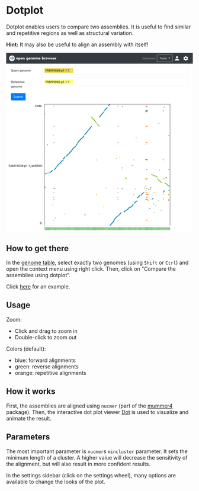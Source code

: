<link rel="shortcut icon" type="image/svg+xml" href="/favicon.svg">

# Dotplot

Dotplot enables users to compare two assemblies. It is useful to find similar and repetitive regions as well as structural variation.

**Hint:** It may also be useful to align an assembly with itself!

![dotplot demo](../media/dotplot_demo.png)

## How to get there

In the [genome table](https://opengenomebrowser.bioinformatics.unibe.ch/genomes), select exactly two genomes (using `Shift` or `Ctrl`) and open the
context menu using right click. Then, click on "Compare the assemblies using dotplot".

Click [here](https://opengenomebrowser.bioinformatics.unibe.ch/dotplot/?ref=FAM19036-p1-1.1&query=FAM19038-p1-1.1) for an example.

## Usage

Zoom:

- Click and drag to zoom in
- Double-click to zoom out

Colors (default):

- blue: forward alignments
- green: reverse alignments
- orange: repetitive alignments

## How it works

First, the assemblies are aligned using `nucmer` (part of the [mummer4](https://mummer4.github.io/) package). Then, the interactive dot plot
viewer [Dot](https://github.com/MariaNattestad/dot) is used to visualize and animate the result.

## Parameters

The most important parameter is `nucmer`s `mincluster` parameter. It sets the minimum length of a cluster. A higher value will decrease the
sensitivity of the alignment, but will also result in more confident results.

In the settings sidebar (click on the settings wheel), many options are available to change the looks of the plot.
